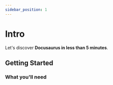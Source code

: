 ```yaml
---
sidebar_position: 1
---
```


# Intro

Let's discover **Docusaurus in less than 5 minutes**.

## Getting Started



### What you'll need

